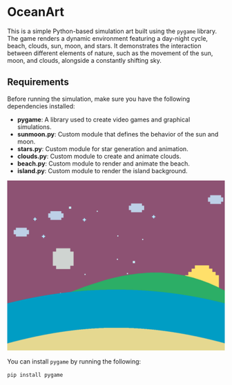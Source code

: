 # OceanArt

This is a simple Python-based simulation art built using the `pygame` library. The game renders a dynamic environment featuring a day-night cycle, beach, clouds, sun, moon, and stars. It demonstrates the interaction between different elements of nature, such as the movement of the sun, moon, and clouds, alongside a constantly shifting sky.

## Requirements

Before running the simulation, make sure you have the following dependencies installed:

- **pygame**: A library used to create video games and graphical simulations.
- **sunmoon.py**: Custom module that defines the behavior of the sun and moon.
- **stars.py**: Custom module for star generation and animation.
- **clouds.py**: Custom module to create and animate clouds.
- **beach.py**: Custom module to render and animate the beach.
- **island.py**: Custom module to render the island background.

![Alt text](/snapshot.png)

You can install `pygame` by running the following:

```bash
pip install pygame
